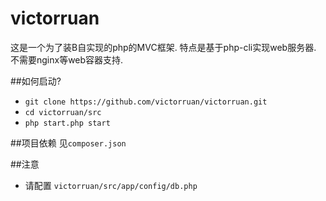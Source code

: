 # victorruan
这是一个为了装B自实现的php的MVC框架.
特点是基于php-cli实现web服务器.
不需要nginx等web容器支持.

##如何启动?
* ```git clone https://github.com/victorruan/victorruan.git```
* ```cd victorruan/src```
* ```php start.php start``` 

##项目依赖
见`composer.json`

##注意
* 请配置 ```victorruan/src/app/config/db.php```